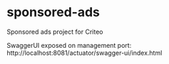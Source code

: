 # sponsored-ads
Sponsored ads project for Criteo

SwaggerUI exposed on management port:
http://localhost:8081/actuator/swagger-ui/index.html